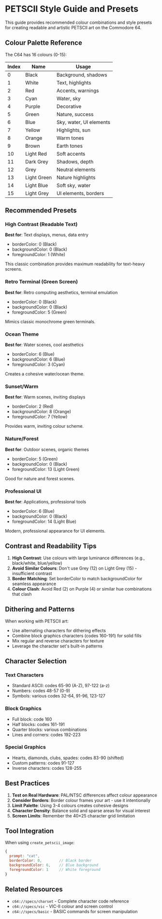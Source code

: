 # PETSCII Style Guide and Presets

This guide provides recommended colour combinations and style presets for creating readable and artistic PETSCII art on the Commodore 64.

## Colour Palette Reference

The C64 has 16 colours (0-15):

| Index | Name | Usage |
|-------|------|-------|
| 0 | Black | Background, shadows |
| 1 | White | Text, highlights |
| 2 | Red | Accents, warnings |
| 3 | Cyan | Water, sky |
| 4 | Purple | Decorative |
| 5 | Green | Nature, success |
| 6 | Blue | Sky, water, UI elements |
| 7 | Yellow | Highlights, sun |
| 8 | Orange | Warm tones |
| 9 | Brown | Earth tones |
| 10 | Light Red | Soft accents |
| 11 | Dark Grey | Shadows, depth |
| 12 | Grey | Neutral elements |
| 13 | Light Green | Nature highlights |
| 14 | Light Blue | Soft sky, water |
| 15 | Light Grey | UI elements, borders |

## Recommended Presets

### High Contrast (Readable Text)
**Best for**: Text displays, menus, data entry

- borderColor: 0 (Black)
- backgroundColor: 0 (Black)
- foregroundColor: 1 (White)

This classic combination provides maximum readability for text-heavy screens.

### Retro Terminal (Green Screen)
**Best for**: Retro computing aesthetics, terminal emulation

- borderColor: 0 (Black)
- backgroundColor: 0 (Black)
- foregroundColor: 5 (Green)

Mimics classic monochrome green terminals.

### Ocean Theme
**Best for**: Water scenes, cool aesthetics

- borderColor: 6 (Blue)
- backgroundColor: 6 (Blue)
- foregroundColor: 3 (Cyan)

Creates a cohesive water/ocean theme.

### Sunset/Warm
**Best for**: Warm scenes, inviting displays

- borderColor: 2 (Red)
- backgroundColor: 8 (Orange)
- foregroundColor: 7 (Yellow)

Provides warm, inviting colour scheme.

### Nature/Forest
**Best for**: Outdoor scenes, organic themes

- borderColor: 5 (Green)
- backgroundColor: 0 (Black)
- foregroundColor: 13 (Light Green)

Good for nature and forest scenes.

### Professional UI
**Best for**: Applications, professional tools

- borderColor: 6 (Blue)
- backgroundColor: 0 (Black)
- foregroundColor: 14 (Light Blue)

Modern, professional appearance for UI elements.

## Contrast and Readability Tips

1. **High Contrast**: Use colours with large luminance differences (e.g., black/white, blue/yellow)
2. **Avoid Similar Colours**: Don't use Grey (12) on Light Grey (15) - insufficient contrast
3. **Border Matching**: Set borderColor to match backgroundColor for seamless appearance
4. **Colour Clash**: Avoid Red (2) on Purple (4) or similar hue combinations that clash

## Dithering and Patterns

When working with PETSCII art:

- Use alternating characters for dithering effects
- Combine block graphics characters (codes 160-191) for solid fills
- Mix regular and reverse characters for texture
- Leverage the character set's built-in patterns

## Character Selection

### Text Characters
- Standard ASCII: codes 65-90 (A-Z), 97-122 (a-z)
- Numbers: codes 48-57 (0-9)
- Symbols: various codes 32-64, 91-96, 123-127

### Block Graphics
- Full block: code 160
- Half blocks: codes 161-191
- Quarter blocks: various combinations
- Lines and corners: codes 192-223

### Special Graphics
- Hearts, diamonds, clubs, spades: codes 83-90 (shifted)
- Custom patterns: codes 91-127
- Inverse characters: codes 128-255

## Best Practices

1. **Test on Real Hardware**: PAL/NTSC differences affect colour appearance
2. **Consider Borders**: Border colour frames your art - use it intentionally
3. **Limit Palette**: Using 3-4 colours creates cohesive designs
4. **Character Density**: Balance solid and sparse areas for visual interest
5. **Screen Limits**: Remember the 40×25 character grid limitation

## Tool Integration

When using `create_petscii_image`:

```javascript
{
  prompt: "cat",
  borderColor: 0,        // Black border
  backgroundColor: 6,    // Blue background
  foregroundColor: 1     // White foreground
}
```

## Related Resources

- `c64://specs/charset` - Complete character code reference
- `c64://specs/vic` - VIC-II colour and screen control
- `c64://specs/basic` - BASIC commands for screen manipulation
